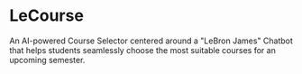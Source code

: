 # LeCourse
An AI-powered Course Selector centered around a "LeBron James" Chatbot that helps students seamlessly choose the most suitable courses for an upcoming semester.
